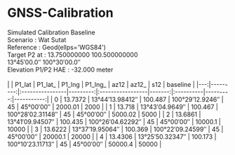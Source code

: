# GNSS-Calibration

Simulated Calibration Baseline</br>
Scenario : Wat Sutat</br>
Reference : Geod(ellps='WGS84')</br>
Target P2 at : 13.750000000 100.500000000</br>
               13°45′00.0″  100°30′00.0″ </br>
Elevation P1/P2 HAE : -32.000 meter</br>
</br>
|    |   P1_lat | P1_lat_         |   P1_lng | P1_lng_          |   az12 | az12_     |      s12 |   baseline |
|---:|---------:|:----------------|---------:|:-----------------|-------:|:----------|---------:|-----------:|
|  0 |  13.7372 | 13°44′13.98412″ |  100.487 | 100°29′12.9246″  |     45 | 45°00′00″ |  2000.01 |       2000 |
|  1 |  13.718  | 13°43′04.9649″  |  100.467 | 100°28′02.31148″ |     45 | 45°00′00″ |  5000.02 |       5000 |
|  2 |  13.6861 | 13°41′09.94507″ |  100.435 | 100°26′04.62292″ |     45 | 45°00′00″ | 10000.1  |      10000 |
|  3 |  13.6222 | 13°37′19.95064″ |  100.369 | 100°22′09.24599″ |     45 | 45°00′00″ | 20000.1  |      20000 |
|  4 |  13.4306 | 13°25′50.32347″ |  100.173 | 100°10′23.11713″ |     45 | 45°00′00″ | 50000.4  |      50000 |



